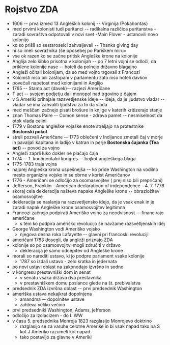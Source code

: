 # Rojstvo ZDA
- 1606 -- prva izmed 13 Angleških kolonij -- Virginija (Pokahontas)
- med prvimi kolonisti tudi puritanci -- radikalna različica puritanstva - zaradi sovraštva odpotovali v novi svet -Main Flover - ustanovili novo kolonijo
- ko so prišli so sestaroselci zahvaljevali -- Thanks giving day
- ni so imeli sovražnika (še pposebej po Pariškem miru=
- vse ok razen ko se začne pritisk Angleške krone na kolonije
- Anglija zelo šibko prisotna v kolonijah -- po 7 letni vojni se odloči, da priklene kolonije nase -- hoteli da polnejo državno blagajno
- Angleži očitali kolonijam, da so med vojno trgovali z Francozi
- Kolonisti niso bili zastopani v parlamentu zato niso hoteli davkov
- povečali napetost med kolonijami in Anglijo
- 1765 -- Stamp act (davek)-- razjezi Američane
- T act -- svojem podjetju dali monopol nad trgovino z čajem
- v S Ameriki prihajale razsvetljenske ideje -- ideja, da je ljudstvo vladar -- vladar se ima zahvaliti ljudstvu za to da vlada
- med meščani začnejo pisati brošure in knjige v katerih kritizerajo stanje
- znan Thomas Paire -- Comon sense - zdrava pamet -- nesmiselnost da otok vlada celini
- 1779 v Bostonu angleške vojaške enote streljajo na protestnike __Bostonski pokol__
- streli pozvali Američane -- 1773 oblečeni v Indijance zmetali čaj v morje in pavaljali kapitana in ladijo v katran in perje __Bostonska čajanka (Tea act)__ -- povod za vojno
- Angleži zaprli luko dokler ne plačajo čaja
- 1774 -- 1. kontinentalni kongres -- bojkot angleškega blaga
- 1775-1783 traja vojna
- najprej Angleška krona uspešnejša -- ko pride Washington na vodilno mesto organizira vojsko in se obrne v korist Američanov
- 1776 - Američani se odločijo za osomasvojitev ( prej niso bili prepričani)
- Jefferson, Franklin - American declaraticon of independence - 4. 7. 1776
- skoraj cela dekleracija našteva napake Angleške krone -- obrazložitev osamosvojitve
- dekleracija se naslanja na razsvetljensko idejo, da je vsak enak in je zaradi napak Angleške krone osamosvojitev legitimna
- Francozi začnejo podpirati Ameriško vojno za neodvisnost -- financirajo američane
	- s tem ko podpira ameriško revolucijo se navzame razsvetljenskih idej
- George Washington vodi Ameriško vojsko
	- njegova desna roka Lafayette -- glavni pri francoski revoluciji
- američani 1783 dosegli, da angleži priznajo ZDA
- kolonije so po osamosvojitvi mogli zdrućiti v državo 
	- dekleracija je samo odcepitev od Angleške krone
- morali so narediti ustavo, ki jo podpre parlament vsake kolonije
	- 1787 so izdali ustavo - zelo kratka in jedernata
- po novi ustavi oblast na zakonodajo izvršno in sodno
- v kongresu prestavniški dom in senat
	- v senatu vsaka država dva prestavnika
	- v prestavniškem domu poslance glede na št. prebivalstva
- predsednik ZDA izvršna oblast -- prvi predsednik Washington
- ameriška ustava nekajkrat dopolnjena 
	- amandma -- dopolnitev ustave
	- zahteva veliko večino
- prvi predsedniki Washington, Adams, jefferson
- odločijo za Izolacizem - do I. WW
- v času 5. predsednika Monroja 1823 razglasijo Monrojevo doktrino
	- razglasijo se za varuhe celotne Amerike in bi vsak napad tako na S kot J Ameriko razumeli kot napad 
	- tako postavijo za glavne v Ameriki
